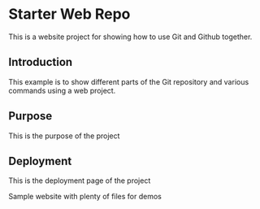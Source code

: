 # Starter Web Repo

This is a website project for showing how to use Git and Github together.

## Introduction

This example is to show different parts of the Git repository and various commands using a web project.

## Purpose

This is the purpose of the project

## Deployment

This is the deployment page of the project 

Sample website with plenty of files for demos
